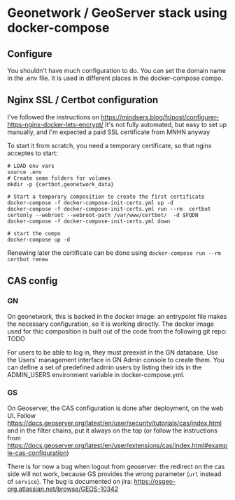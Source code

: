 # Geonetwork / GeoServer stack using docker-compose

## Configure

You shouldn't have much configuration to do. You can set the domain name in the .env file. It is used in different places in the docker-compose compo.

## Nginx SSL / Certbot configuration
I've followed the instructions on https://mindsers.blog/fr/post/configurer-https-nginx-docker-lets-encrypt/
It's not fully automated, but easy to set up manually, and I'm expected a paid SSL certificate from MNHN anyway

To start it from scratch, you need a temporary certificate, so that nginx acceptes to start:
```
# LOAD env vars
source .env
# Create some folders for volumes
mkdir -p {certbot,geonetwork_data}

# Start a temporary composition to create the first certificate
docker-compose -f docker-compose-init-certs.yml up -d
docker-compose -f docker-compose-init-certs.yml run --rm  certbot certonly --webroot --webroot-path /var/www/certbot/  -d $FQDN
docker-compose -f docker-compose-init-certs.yml down

# start the compo
docker-compose up -d
```

Renewing later the certificate can be done using `docker-compose run --rm certbot renew`


## CAS config

### GN
On geonetwork, this is backed in the docker image: an entrypoint file makes the necessary configuration, so it is working directly.
The docker image used for thic composition is built out of the code from the following git repo: TODO

For users to be able to log in, they must preexist in the GN database. Use the Users' management interface in GN Admin console to create them.
You can define a set of predefined admin users by listing their ids in the ADMIN_USERS environment variable in docker-compose.yml.


### GS
On Geoserver, the CAS configuration is done after deployment, on the web UI. Follow https://docs.geoserver.org/latest/en/user/security/tutorials/cas/index.html and in the filter chains, put it always on the top (or follow the instructions from https://docs.geoserver.org/latest/en/user/extensions/cas/index.html#example-cas-configuration)

There is for now a bug when logout from geoserver: the redirect on the cas side will not work, because GS provides the wrong parameter (`url` instead of `service`). The bug is documented on jira: https://osgeo-org.atlassian.net/browse/GEOS-10342
